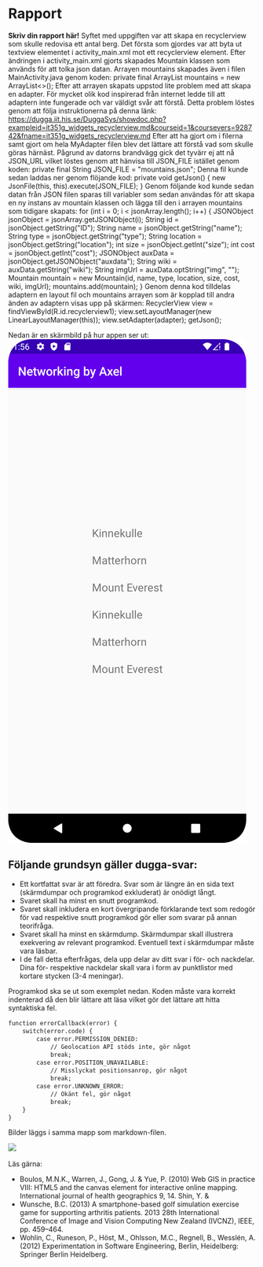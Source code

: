 
# Rapport

**Skriv din rapport här!**
Syftet med uppgiften var att skapa en recyclerview som skulle redovisa ett antal berg. Det första som gjordes var att 
byta ut textview elementet i activity_main.xml mot ett recyclerview element. Efter ändringen i activity_main.xml
gjorts skapades Mountain klassen som används för att tolka json datan. Arrayen mountains skapades även i filen MainActivity.java
genom koden:
private final ArrayList<Mountain> mountains = new ArrayList<>();
Efter att arrayen skapats uppstod lite problem med att skapa en adapter. För mycket olik kod inspirerad från internet
ledde till att adaptern inte fungerade och var väldigt svår att förstå. Detta problem löstes genom att följa instruktionerna på denna länk:
https://dugga.iit.his.se/DuggaSys/showdoc.php?exampleid=it351g_widgets_recyclerview.md&courseid=1&coursevers=928742&fname=it351g_widgets_recyclerview.md
Efter att ha gjort om i filerna samt gjort om hela MyAdapter filen blev det lättare att förstå vad som skulle göras härnäst.
Pågrund av datorns brandvägg gick det tyvärr ej att nå JSON_URL vilket löstes genom att hänvisa till JSON_FILE istället genom koden:
private final String JSON_FILE = "mountains.json";
Denna fil kunde sedan laddas ner genom flöjande kod:
private void getJson() {
    new JsonFile(this, this).execute(JSON_FILE);
}
Genom följande kod kunde sedan datan från JSON filen sparas till variabler som sedan användas för att skapa en ny instans av mountain klassen
och lägga till den i arrayen mountains som tidigare skapats:
for (int i = 0; i < jsonArray.length(); i++) {
    JSONObject jsonObject = jsonArray.getJSONObject(i);
    String id = jsonObject.getString("ID");
    String name = jsonObject.getString("name");
    String type = jsonObject.getString("type");
    String location = jsonObject.getString("location");
    int size = jsonObject.getInt("size");
    int cost = jsonObject.getInt("cost");
    JSONObject auxData = jsonObject.getJSONObject("auxdata");
    String wiki = auxData.getString("wiki");
    String imgUrl = auxData.optString("img", "");
    Mountain mountain = new Mountain(id, name, type, location, size, cost, wiki, imgUrl);
    mountains.add(mountain);
}
Genom denna kod tilldelas adaptern en layout fil och mountains arrayen som är kopplad till andra änden av adaptern
visas upp på skärmen:
RecyclerView view = findViewById(R.id.recyclerview1);
view.setLayoutManager(new LinearLayoutManager(this));
view.setAdapter(adapter);
getJson();


Nedan är en skärmbild på hur appen ser ut:
![img.png](img.png)
## Följande grundsyn gäller dugga-svar:

- Ett kortfattat svar är att föredra. Svar som är längre än en sida text (skärmdumpar och programkod exkluderat) är onödigt långt.
- Svaret skall ha minst en snutt programkod.
- Svaret skall inkludera en kort övergripande förklarande text som redogör för vad respektive snutt programkod gör eller som svarar på annan teorifråga.
- Svaret skall ha minst en skärmdump. Skärmdumpar skall illustrera exekvering av relevant programkod. Eventuell text i skärmdumpar måste vara läsbar.
- I de fall detta efterfrågas, dela upp delar av ditt svar i för- och nackdelar. Dina för- respektive nackdelar skall vara i form av punktlistor med kortare stycken (3-4 meningar).

Programkod ska se ut som exemplet nedan. Koden måste vara korrekt indenterad då den blir lättare att läsa vilket gör det lättare att hitta syntaktiska fel.

```
function errorCallback(error) {
    switch(error.code) {
        case error.PERMISSION_DENIED:
            // Geolocation API stöds inte, gör något
            break;
        case error.POSITION_UNAVAILABLE:
            // Misslyckat positionsanrop, gör något
            break;
        case error.UNKNOWN_ERROR:
            // Okänt fel, gör något
            break;
    }
}
```

Bilder läggs i samma mapp som markdown-filen.

![](android.png)

Läs gärna:

- Boulos, M.N.K., Warren, J., Gong, J. & Yue, P. (2010) Web GIS in practice VIII: HTML5 and the canvas element for interactive online mapping. International journal of health geographics 9, 14. Shin, Y. &
- Wunsche, B.C. (2013) A smartphone-based golf simulation exercise game for supporting arthritis patients. 2013 28th International Conference of Image and Vision Computing New Zealand (IVCNZ), IEEE, pp. 459–464.
- Wohlin, C., Runeson, P., Höst, M., Ohlsson, M.C., Regnell, B., Wesslén, A. (2012) Experimentation in Software Engineering, Berlin, Heidelberg: Springer Berlin Heidelberg.
